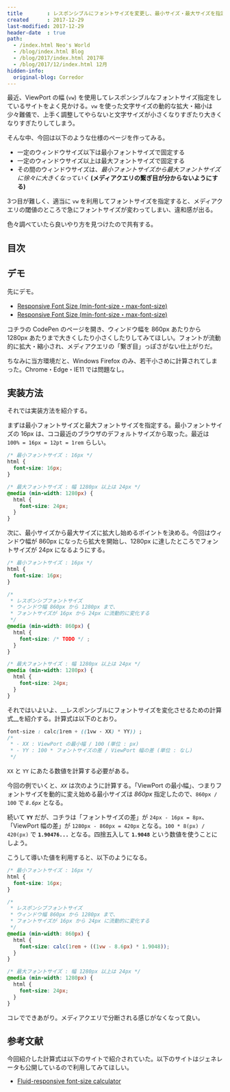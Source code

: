 ```yaml
---
title        : レスポンシブルにフォントサイズを変更し、最小サイズ・最大サイズを指定する方法
created      : 2017-12-29
last-modified: 2017-12-29
header-date  : true
path:
  - /index.html Neo's World
  - /blog/index.html Blog
  - /blog/2017/index.html 2017年
  - /blog/2017/12/index.html 12月
hidden-info:
  original-blog: Corredor
---
```


最近、ViewPort の幅 (`vw`) を使用してレスポンシブルなフォントサイズ指定をしているサイトをよく見かける。`vw` を使った文字サイズの動的な拡大・縮小は少々難儀で、上手く調整してやらないと文字サイズが小さくなりすぎたり大きくなりすぎたりしてしまう。

そんな中、今回は以下のような仕様のページを作ってみる。

- 一定のウィンドウサイズ以下は最小フォントサイズで固定する
- 一定のウィンドウサイズ以上は最大フォントサイズで固定する
- その間のウィンドウサイズは、_最小フォントサイズから最大フォントサイズに徐々に大きくなっていく_ __(メディアクエリの繋ぎ目が分からないようにする)__

3つ目が難しく、適当に `vw` を利用してフォントサイズを指定すると、メディアクエリの閾値のところで急にフォントサイズが変わってしまい、違和感が出る。

色々調べていたら良いやり方を見つけたので共有する。

## 目次

## デモ

先にデモ。

- [Responsive Font Size (min-font-size・max-font-size)](https://codepen.io/Neos21/pen/MORezb/)
- [Responsive Font Size (min-font-size・max-font-size)](https://codepen.io/Neos21/pen/MORezb)

コチラの CodePen のページを開き、ウィンドウ幅を 860px あたりから 1280px あたりまで大きくしたり小さくしたりしてみてほしい。フォントが流動的に拡大・縮小され、メディアクエリの「繋ぎ目」っぽさがない仕上がりだ。

ちなみに当方環境だと、Windows Firefox のみ、若干小さめに計算されてしまった。Chrome・Edge・IE11 では問題なし。

## 実装方法

それでは実装方法を紹介する。

まずは最小フォントサイズと最大フォントサイズを指定する。最小フォントサイズの 16px は、ココ最近のブラウザのデフォルトサイズから取った。最近は `100% = 16px = 12pt = 1rem` らしい。

```css
/* 最小フォントサイズ : 16px */
html {
  font-size: 16px;
}

/* 最大フォントサイズ : 幅 1280px 以上は 24px */
@media (min-width: 1280px) {
  html {
    font-size: 24px;
  }
}
```

次に、最小サイズから最大サイズに拡大し始めるポイントを決める。今回はウィンドウ幅が 860px になったら拡大を開始し、1280px に達したところでフォントサイズが 24px になるようにする。

```css
/* 最小フォントサイズ : 16px */
html {
  font-size: 16px;
}

/* 
 * レスポンシブフォントサイズ
 * ウィンドウ幅 860px から 1280px まで、
 * フォントサイズが 16px から 24px に流動的に変化する
 */
@media (min-width: 860px) {
  html {
    font-size: /* TODO */ ;
  }
}

/* 最大フォントサイズ : 幅 1280px 以上は 24px */
@media (min-width: 1280px) {
  html {
    font-size: 24px;
  }
}
```

それではいよいよ、__レスポンシブルにフォントサイズを変化させるための計算式__を紹介する。計算式は以下のとおり。

```css
font-size : calc(1rem + ((1vw - XX) * YY)) ;
/* 
 * - XX : ViewPort の最小幅 / 100 (単位 : px)
 * - YY : 100 * フォントサイズの差 / ViewPort 幅の差 (単位 : なし)
 */
```

`XX` と `YY` にあたる数値を計算する必要がある。

今回の例でいくと、_`XX`_ は次のように計算する。「ViewPort の最小幅」、つまりフォントサイズを動的に変え始める最小サイズは _860px_ 指定したので、`860px / 100` で _`8.6px`_ となる。

続いて __`YY`__ だが、コチラは「フォントサイズの差」が `24px - 16px = 8px`、「ViewPort 幅の差」が `1280px - 860px = 420px` となる。`100 * 8(px) / 420(px)` で __`1.90476...`__ となる。四捨五入して __`1.9048`__ という数値を使うことにしよう。

こうして導いた値を利用すると、以下のようになる。

```css
/* 最小フォントサイズ : 16px */
html {
  font-size: 16px;
}

/* 
 * レスポンシブフォントサイズ
 * ウィンドウ幅 860px から 1280px まで、
 * フォントサイズが 16px から 24px に流動的に変化する
 */
@media (min-width: 860px) {
  html {
    font-size: calc(1rem + ((1vw - 8.6px) * 1.9048));
  }
}

/* 最大フォントサイズ : 幅 1280px 以上は 24px */
@media (min-width: 1280px) {
  html {
    font-size: 24px;
  }
}
```

コレでできあがり。メディアクエリで分断される感じがなくなって良い。

## 参考文献

今回紹介した計算式は以下のサイトで紹介されていた。以下のサイトはジェネレータも公開しているので利用してみてほしい。

- [Fluid-responsive font-size calculator](https://websemantics.uk/tools/responsive-font-calculator/)
